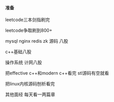 #### 准备

leetcode三本剑指刷完

leetcode争取刷到800+

mysql nginx redis zk 源码 八股 

c++基础八股 

操作系统 计网八股

把effective c++和modern c++看完 stl源码有空就看

把linux内核源码刨析看完

其他面经 每天看一两篇章